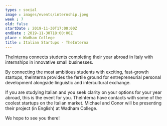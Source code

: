 ```yaml
---
types : social
image : images/events/internship.jpeg
week : 7
old: false
startDate : 2019-11-30T17:00:00Z
endDate : 2019-11-30T18:00:00Z
place : Wadham College
title : Italian Startups - TheInterna
---
```

[TheInterna](https://www.theinterna.com/) connects students completing their year abroad in Italy with internships in innovative small businesses. 

By connecting the most ambitious students with exciting, fast-growth startups, theInterna provides the fertile ground for entrepreneurial personal development alongside linguistic and intercultural exchange.

If you are studying Italian and you seek clarity on your options for your year abroad, this is the event for you. TheInterna have contacts with some of the coolest startups on the Italian market. Michael and Conor will be presenting their project (in English) at Wadham College.

We hope to see you there!

